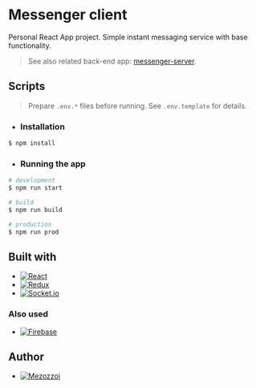 # Messenger client

Personal React App project. Simple instant messaging service with base functionality.

> See also related back-end app: [messenger-server](https://github/).

## Scripts

> Prepare `.env.*` files before running. See `.env.template` for details.

- ### Installation
```bash
$ npm install
```

- ### Running the app
```bash
# development
$ npm run start

# build
$ npm run build

# production
$ npm run prod
```

## Built with

 - [![React][React.js]][React-url]
 - [![Redux][Redux.js]][Redux-url]
 - [![Socket.io][Socket.io]][Socket.io-url]

### Also used

 - [![Firebase][Firebase]][Firebase-url]

## Author
 - [![Mezozzoi][Author]][Author-url]

[Author]: https://img.shields.io/badge/Mezozzoi-white?style=social&logo=github&logoColor=black
[Author-url]: http://github.com/Mezozzoi
[React.js]: https://img.shields.io/badge/React-20232A?style=for-the-badge&logo=react&logoColor=61DAFB
[React-url]: https://reactjs.org/
[Redux.js]: https://img.shields.io/badge/Redux-593D88?style=for-the-badge&logo=redux&logoColor=white
[Redux-url]: https://redux.js.org/
[Socket.io]: https://img.shields.io/badge/Socket.io-black?style=for-the-badge&logo=socket.io&badgeColor=010101
[Socket.io-url]: https://socket.io/
[Firebase]: https://img.shields.io/badge/firebase-%23039BE5.svg?style=for-the-badge&logo=firebase
[Firebase-url]: https://firebase.google.com/